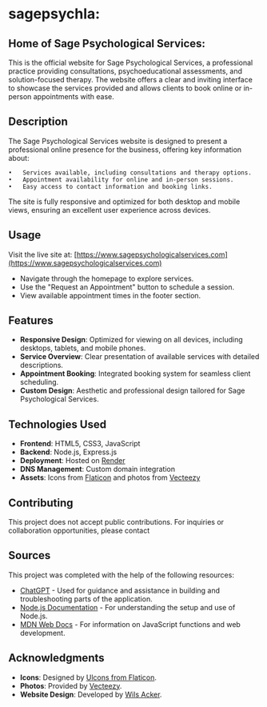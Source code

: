# sagepsychla:

## Home of Sage Psychological Services:

This is the official website for Sage Psychological Services, a professional practice providing consultations, psychoeducational assessments, and solution-focused therapy. The website offers a clear and inviting interface to showcase the services provided and allows clients to book online or in-person appointments with ease.

## Description

The Sage Psychological Services website is designed to present a professional online presence for the business, offering key information about:

	•	Services available, including consultations and therapy options.
	•	Appointment availability for online and in-person sessions.
	•	Easy access to contact information and booking links.

The site is fully responsive and optimized for both desktop and mobile views, ensuring an excellent user experience across devices.


## Usage

Visit the live site at: [https://www.sagepsychologicalservices.com](https://www.sagepsychologicalservices.com)

- Navigate through the homepage to explore services.
- Use the "Request an Appointment" button to schedule a session.
- View available appointment times in the footer section.

## Features

- **Responsive Design**: Optimized for viewing on all devices, including desktops, tablets, and mobile phones.
- **Service Overview**: Clear presentation of available services with detailed descriptions.
- **Appointment Booking**: Integrated booking system for seamless client scheduling.
- **Custom Design**: Aesthetic and professional design tailored for Sage Psychological Services.

## Technologies Used

- **Frontend**: HTML5, CSS3, JavaScript
- **Backend**: Node.js, Express.js
- **Deployment**: Hosted on [Render](https://render.com)
- **DNS Management**: Custom domain integration
- **Assets**: Icons from [Flaticon](https://www.flaticon.com) and photos from [Vecteezy](https://www.vecteezy.com)

## Contributing

This project does not accept public contributions. For inquiries or collaboration opportunities, please contact

## Sources

This project was completed with the help of the following resources:

- [ChatGPT](https://chat.openai.com) - Used for guidance and assistance in building and troubleshooting parts of the application.
- [Node.js Documentation](https://nodejs.org/en/docs/) - For understanding the setup and use of Node.js.
- [MDN Web Docs](https://developer.mozilla.org/) - For information on JavaScript functions and web development.

## Acknowledgments

- **Icons**: Designed by [Ulcons from Flaticon](https://www.flaticon.com).
- **Photos**: Provided by [Vecteezy](https://www.vecteezy.com).
- **Website Design**: Developed by [Wils Acker](https://wilsacker.github.io/wilsacker-portfolio/).